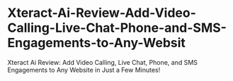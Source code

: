 # Xteract-Ai-Review-Add-Video-Calling-Live-Chat-Phone-and-SMS-Engagements-to-Any-Websit
Xteract Ai Review: Add Video Calling, Live Chat, Phone, and SMS Engagements to Any Website in Just a Few Minutes!
